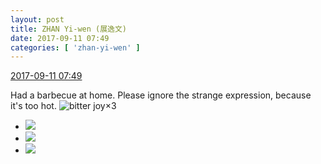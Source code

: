 ```yaml
---
layout: post
title: ZHAN Yi-wen (展逸文)
date: 2017-09-11 07:49
categories: [ 'zhan-yi-wen' ]
---
```


<div class="weibo-info">
  <a href="http://weibo.com/6108090526/FlgVuiS6E">2017-09-11 07:49</a>
</div>

Had a barbecue at home. Please ignore the strange expression, because it's too hot. ![bitter joy](http://img.t.sinajs.cn/t4/appstyle/expression/ext/normal/2c/moren_yunbei_org.png)×3

<!-- more -->

<ul class="weibo-pic-list-1">
  <li class="weibo-pic">
    <a href="http://wx1.sinaimg.cn/mw690/006FmVn8gy1fjfad17ka6j30zk0qoqg2.jpg"><img src="//wx1.sinaimg.cn/thumb150/006FmVn8gy1fjfad17ka6j30zk0qoqg2.jpg" /></a>
  </li>
  <li class="weibo-pic">
    <a href="http://wx2.sinaimg.cn/mw690/006FmVn8gy1fjfadd7rclj30zk0qodt2.jpg"><img src="//wx2.sinaimg.cn/thumb150/006FmVn8gy1fjfadd7rclj30zk0qodt2.jpg" /></a>
  </li>
  <li class="weibo-pic">
    <a href="http://wx4.sinaimg.cn/mw690/006FmVn8gy1fjfacrghg2j30zk0qoaoe.jpg"><img src="//wx4.sinaimg.cn/thumb150/006FmVn8gy1fjfacrghg2j30zk0qoaoe.jpg" /></a>
  </li>
</ul>
